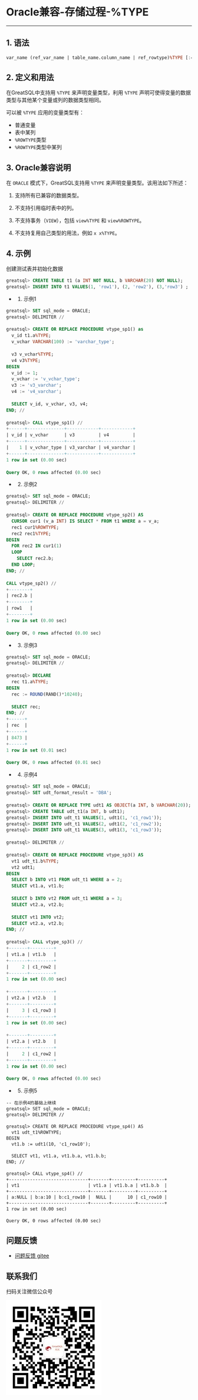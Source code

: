 # Oracle兼容-存储过程-%TYPE
---


## 1. 语法

```sql
var_name (ref_var_name | table_name.column_name | ref_rowtype)%TYPE [:= init_val]
```

## 2. 定义和用法

在GreatSQL中支持用 `%TYPE` 来声明变量类型，利用 `%TYPE` 声明可使得变量的数据类型与其他某个变量或列的数据类型相同。

可以被 `%TYPE` 应用的变量类型有：

- 普通变量
- 表中某列
- `%ROWTYPE`类型
- `%ROWTYPE`类型中某列

## 3. Oracle兼容说明

在 `ORACLE` 模式下，GreatSQL支持用 `%TYPE` 来声明变量类型。该用法如下所述：

1. 支持所有已兼容的数据类型。

2. 不支持引用临时表中的列。

3. 不支持事务（`VIEW`），包括 `view%TYPE` 和 `view%ROWTYPE`。 

4. 不支持复用自己类型的用法，例如 `x x%TYPE`。

## 4. 示例


创建测试表并初始化数据
```sql
greatsql> CREATE TABLE t1 (a INT NOT NULL, b VARCHAR(20) NOT NULL);
greatsql> INSERT INTO t1 VALUES(1, 'row1'), (2, 'row2'), (3,'row3') ;
```

- 1. 示例1

```sql
greatsql> SET sql_mode = ORACLE;
greatsql> DELIMITER //

greatsql> CREATE OR REPLACE PROCEDURE vtype_sp1() as
  v_id t1.a%TYPE;
  v_vchar VARCHAR(100) := 'varchar_type';

  v3 v_vchar%TYPE;
  v4 v3%TYPE;
BEGIN
  v_id := 1;
  v_vchar := 'v_vchar_type';
  v3 := 'v3_varchar';
  v4 := 'v4_varchar';

  SELECT v_id, v_vchar, v3, v4;
END; //

greatsql> CALL vtype_sp1() //
+------+--------------+------------+------------+
| v_id | v_vchar      | v3         | v4         |
+------+--------------+------------+------------+
|    1 | v_vchar_type | v3_varchar | v4_varchar |
+------+--------------+------------+------------+
1 row in set (0.00 sec)

Query OK, 0 rows affected (0.00 sec)
```

- 2. 示例2

```sql
greatsql> SET sql_mode = ORACLE;
greatsql> DELIMITER //

greatsql> CREATE OR REPLACE PROCEDURE vtype_sp2() AS
  CURSOR cur1 (v_a INT) IS SELECT * FROM t1 WHERE a = v_a;
  rec1 cur1%ROWTYPE;
  rec2 rec1%TYPE;
BEGIN
  FOR rec2 IN cur1(1)
  LOOP
    SELECT rec2.b;
  END LOOP;
END; //

CALL vtype_sp2() //
+--------+
| rec2.b |
+--------+
| row1   |
+--------+
1 row in set (0.00 sec)

Query OK, 0 rows affected (0.00 sec)
```

- 3. 示例3

```sql
greatsql> SET sql_mode = ORACLE;
greatsql> DELIMITER //

greatsql> DECLARE
  rec t1.a%TYPE;
BEGIN
  rec := ROUND(RAND()*10240);

  SELECT rec;
END; //
+------+
| rec  |
+------+
| 8473 |
+------+
1 row in set (0.01 sec)

Query OK, 0 rows affected (0.01 sec)
```

- 4. 示例4

```sql
greatsql> SET sql_mode = ORACLE;
greatsql> SET udt_format_result = 'DBA';

greatsql> CREATE OR REPLACE TYPE udt1 AS OBJECT(a INT, b VARCHAR(20));
greatsql> CREATE TABLE udt_t1(a INT, b udt1);
greatsql> INSERT INTO udt_t1 VALUES(1, udt1(1, 'c1_row1'));
greatsql> INSERT INTO udt_t1 VALUES(2, udt1(2, 'c1_row2'));
greatsql> INSERT INTO udt_t1 VALUES(3, udt1(3, 'c1_row3'));

greatsql> DELIMITER //

greatsql> CREATE OR REPLACE PROCEDURE vtype_sp3() AS
  vt1 udt_t1.b%TYPE;
  vt2 udt1;
BEGIN
  SELECT b INTO vt1 FROM udt_t1 WHERE a = 2;
  SELECT vt1.a, vt1.b;

  SELECT b INTO vt2 FROM udt_t1 WHERE a = 3;
  SELECT vt2.a, vt2.b;

  SELECT vt1 INTO vt2;
  SELECT vt2.a, vt2.b;
END; //

greatsql> CALL vtype_sp3() //
+-------+---------+
| vt1.a | vt1.b   |
+-------+---------+
|     2 | c1_row2 |
+-------+---------+
1 row in set (0.00 sec)

+-------+---------+
| vt2.a | vt2.b   |
+-------+---------+
|     3 | c1_row3 |
+-------+---------+
1 row in set (0.00 sec)

+-------+---------+
| vt2.a | vt2.b   |
+-------+---------+
|     2 | c1_row2 |
+-------+---------+
1 row in set (0.00 sec)

Query OK, 0 rows affected (0.00 sec)
```

- 5. 示例5

```
-- 在示例4的基础上继续
greatsql> SET sql_mode = ORACLE;
greatsql> DELIMITER //

greatsql> CREATE OR REPLACE PROCEDURE vtype_sp4() AS
  vt1 udt_t1%ROWTYPE;
BEGIN
  vt1.b := udt1(10, 'c1_row10');

  SELECT vt1, vt1.a, vt1.b.a, vt1.b.b;
END; //

greatsql> CALL vtype_sp4() //
+------------------------------+-------+---------+----------+
| vt1                          | vt1.a | vt1.b.a | vt1.b.b  |
+------------------------------+-------+---------+----------+
| a:NULL | b:a:10 | b:c1_row10 |  NULL |      10 | c1_row10 |
+------------------------------+-------+---------+----------+
1 row in set (0.00 sec)

Query OK, 0 rows affected (0.00 sec)
```




**问题反馈**
---
- [问题反馈 gitee](https://gitee.com/GreatSQL/GreatSQL-Manual/issues)


**联系我们**
---

扫码关注微信公众号

![greatsql-wx](../../greatsql-wx.jpg)
